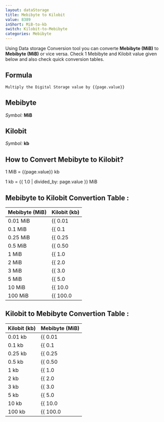 ```yaml
---
layout: dataStorage
title: Mebibyte to Kilobit
value: 8389
inShort: MiB-to-kb
switch: Kilobit-to-Mebibyte
categories: Mebibyte
---
```


Using Data storage Conversion tool you can converte **Mebibyte (MiB)** to **Mebibyte (MiB)** or vice versa. Check 1 Mebibyte and Kilobit value given below and also check quick conversion tables.

## Formula
`Multiply the Digital Storage value by {{page.value}}`

## Mebibyte
*Symbol:* **MiB**

## Kilobit
*Symbol:* **kb**

## How to Convert Mebibyte to Kilobit?

1 MiB = {{page.value}} kb

1 kb = {{ 1.0 | divided_by: page.value }} MiB


## Mebibyte to Kilobit Convertion Table :

| Mebibyte (MiB) | Kilobit (kb) |
| ---- | ---- |
| 0.01 MiB | {{ 0.01 | times: page.value }} kb |
| 0.1 MiB | {{ 0.1 | times: page.value }} kb |
| 0.25 MiB | {{ 0.25 | times: page.value }} kb |
| 0.5 MiB | {{ 0.50 | times: page.value }} kb |
| 1 MiB | {{ 1.0 | times: page.value }} kb |
| 2 MiB | {{ 2.0 | times: page.value }} kb |
| 3 MiB | {{ 3.0 | times: page.value }} kb |
| 5 MiB | {{ 5.0 | times: page.value }} kb |
| 10 MiB | {{ 10.0 | times: page.value }} kb |
| 100 MiB | {{ 100.0 | times: page.value }} kb |

## Kilobit to Mebibyte Convertion Table :

| Kilobit (kb) | Mebibyte (MiB) |
| ---- | ---- |
| 0.01 kb | {{ 0.01 | divided_by: page.value }} MiB |
| 0.1 kb | {{ 0.1 | divided_by: page.value }} MiB |
| 0.25 kb | {{ 0.25 | divided_by: page.value }} MiB |
| 0.5 kb | {{ 0.50 | divided_by: page.value }} MiB |
| 1 kb | {{ 1.0 | divided_by: page.value }} MiB |
| 2 kb | {{ 2.0 | divided_by: page.value }} MiB |
| 3 kb | {{ 3.0 | divided_by: page.value }} MiB |
| 5 kb | {{ 5.0 | divided_by: page.value }} MiB |
| 10 kb | {{ 10.0 | divided_by: page.value }} MiB |
| 100 kb | {{ 100.0 | divided_by: page.value }} MiB |


<script>
document.getElementById('selectInput')[9].selected = true
document.getElementById('selectOutput')[2].selected = true
</script>
